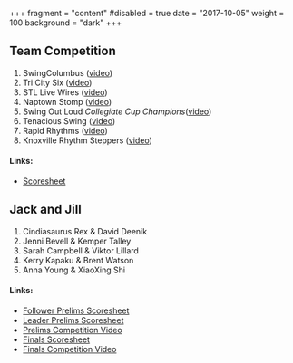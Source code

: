 +++
fragment = "content"
#disabled = true
date = "2017-10-05"
weight = 100
background = "dark"
+++

## Team Competition

1. SwingColumbus ([video](https://youtu.be/SdctsYtOBSI?list=PLw2dfcFL5AM5IsGCcfS9N13W5OW0lrbpy))
2. Tri City Six ([video](https://youtu.be/CM_CH0GujI8?list=PLw2dfcFL5AM5IsGCcfS9N13W5OW0lrbpy))
3. STL Live Wires ([video](https://youtu.be/mDFIKfjUccw?list=PLw2dfcFL5AM5IsGCcfS9N13W5OW0lrbpy))
4. Naptown Stomp ([video](https://youtu.be/k46WPn8Ovt0?list=PLw2dfcFL5AM5IsGCcfS9N13W5OW0lrbpy))
5. Swing Out Loud *Collegiate Cup Champions*([video](https://youtu.be/yIN0lPzMlNo?list=PLw2dfcFL5AM5IsGCcfS9N13W5OW0lrbpy))
6. Tenacious Swing ([video](https://youtu.be/H0xgvK0i91o?list=PLw2dfcFL5AM5IsGCcfS9N13W5OW0lrbpy))
7. Rapid Rhythms ([video](https://youtu.be/qUx0jf54b2o?list=PLw2dfcFL5AM5IsGCcfS9N13W5OW0lrbpy))
8. Knoxville Rhythm Steppers ([video](https://youtu.be/aU8o7L7lLL0?list=PLw2dfcFL5AM5IsGCcfS9N13W5OW0lrbpy))

#### Links:

* [Scoresheet](/images/competitions/2017_team.png)

## Jack and Jill

1. Cindiasaurus Rex & David Deenik
2. Jenni Bevell & Kemper Talley
3. Sarah Campbell & Viktor Lillard
4. Kerry Kapaku & Brent Watson
5. Anna Young & XiaoXing Shi

#### Links:

* [Follower Prelims Scoresheet](/images/competitions/2017_jack_and_jill_follower.png)
* [Leader Prelims Scoresheet](/images/competitions/2017_jack_and_jill_leader.png)
* [Prelims Competition Video](https://youtu.be/gLFlUMvAIqk?list=PLw2dfcFL5AM5IsGCcfS9N13W5OW0lrbpy)
* [Finals Scoresheet](/images/competitions/2017_jack_and_jill.png)
* [Finals Competition Video](https://youtu.be/BZF55m9bol0?list=PLw2dfcFL5AM5IsGCcfS9N13W5OW0lrbpy)

